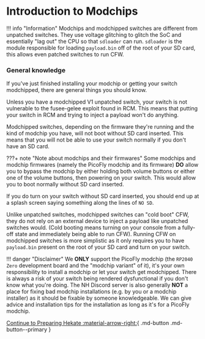 # Introduction to Modchips

!!! info "Information" 
    Modchips and modchipped switches are different from unpatched switches. They use voltage glitching to glitch the SoC      and essentially "lag out" the CPU so that `sdloader` can run. 
    `sdloader` is the module responsible for loading `payload.bin` off of the root of your SD card, this allows even          patched switches to run CFW.

### General knowledge

If you've just finished installing your modchip or getting your switch modchipped, there are general things you should know.

Unless you have a modchipped V1 unpatched switch, your switch is not vulnerable to the fusee-gelee exploit found in RCM. 
This means that putting your switch in RCM and trying to inject a payload won't do anything.

Modchipped switches, depending on the firmware they're running and the kind of modchip you have, will not boot without SD card inserted.
This means that you will not be able to use your switch normally if you don't have an SD card. 

???+ note "Note about modchips and their firmwares"
    Some modchips and modchip firmwares (namely the PicoFly modchip and its firmware) **DO** allow you to bypass the modchip by either holding both volume buttons or       either one of the volume buttons, then powering on your switch. This would allow you to boot normally without SD card     inserted.

If you do turn on your switch without SD card inserted, you should end up at a splash screen saying something along the lines of `NO SD`.

Unlike unpatched switches, modchipped switches can "cold boot" CFW, they do not rely on an external device to inject a payload like unpatched switches would. 
(Cold booting means turning on your console from a fully-off state and immediately being able to run CFW).
Running CFW on modchipped switches is more simplistic as it only requires you to have `payload.bin` present on the root of your SD card and turn on your switch. 

!!! danger "Disclaimer" 
    We **ONLY** support the PicoFly modchip (the `RP2040 Zero` development board and the "modchip variant" of it), it's your own responsibility to install a modchip or let your switch get modchipped.
    There is always a risk of your switch being rendered dysfunctional if you don't know what you're doing.
    The NH Discord server is also generally **NOT** a place for fixing bad modchip installations (e.g. by you or a modchip installer) as it should be fixable by someone knowledgeable. 
    We can give advice and installation tips for the installation as long as it's for a PicoFly modchip.

[Continue to Preparing Hekate :material-arrow-right:](preparing_hekate.md){ .md-button .md-button--primary }

